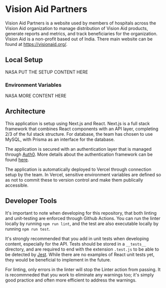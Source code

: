 # Vision Aid Partners

Vision Aid Partners is a website used by members of hospitals across the Vision Aid organization to
manage distribution of Vision Aid products, generate reports and metrics, and track beneficiaries 
for the organization. Vision Aid is a non-profit based out of India. There main website can be found
at https://visionaid.org/.

## Local Setup

NASA PUT THE SETUP CONTENT HERE

### Environment Variables

NASA MORE CONTENT HERE

## Architecture

This application is setup using Next.js and React. Next.js is a full stack framework that combines
React components with an API layer, completing 2/3 of the ful stack structure. For database, the
team has chosen to use MySQL, with Prisma as an interface for the database.

The application is secured with an authentication layer that is managed through [Auth0](https://auth0.com/).
More details about the authentication framework can be found [here](./pages/api/auth/README.md).

The application is automatically deployed to Vercel through connection setup by the team. In Vercel,
sensitive environment variables are defined so as not to commit these to version control and make
them publically accessible.

## Developer Tools

It's important to note when developing for this repository, that both linting and unit-testing are
enforced through Github Actions. You can run the linter locally by running `npm run lint`, and the
test are also executable locally by running `npm run test`.

It's strongly recommended that you add in unit tests when developing content, especially for the
API. Tests should be stored in a `__tests__` directory, and are required to end with the extension
`.test.js` to be able to be detected by [Jest](https://jestjs.io/). While there are no examples of
React unit tests yet, they would be beneficial to implement in the future.

For linting, only errors in the linter will stop the Linter action from passing. It is recommneded
that you work to eliminate any warnings too; it's simply good practice and often more efficient to
address the warnings.

